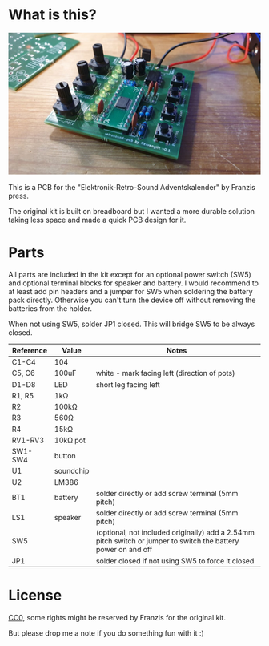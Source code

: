 # What is this?

![Photo of the full assembly](/photo.jpg)

This is a PCB for the "Elektronik-Retro-Sound Adventskalender" by Franzis press.

The original kit is built on breadboard but I wanted a more durable solution taking less space and made a quick PCB design for it.

# Parts

All parts are included in the kit except for an optional power switch (SW5) and optional terminal blocks for speaker and battery. I would recommend to at least add pin headers and a jumper for SW5 when soldering the battery pack directly. Otherwise you can't turn the device off without removing the batteries from the holder.

When not using SW5, solder JP1 closed. This will bridge SW5 to be always closed.

| Reference | Value     | Notes                                             |
| --------- | --------- | ------------------------------------------------- |
| C1-C4     | 104       |                                                   |
| C5, C6    | 100uF     | white - mark facing left (direction of pots)      |
| D1-D8     | LED       | short leg facing left                             |
| R1, R5    | 1kΩ       |                                                   |
| R2        | 100kΩ     |                                                   |
| R3        | 560Ω      |                                                   |
| R4        | 15kΩ      |                                                   |
| RV1-RV3   | 10kΩ pot  |                                                   |
| SW1-SW4   | button    |                                                   |
| U1        | soundchip |                                                   |
| U2        | LM386     |                                                   |
| BT1       | battery   | solder directly or add screw terminal (5mm pitch) |
| LS1       | speaker   | solder directly or add screw terminal (5mm pitch) |
| SW5       |           | (optional, not included originally) add a 2.54mm pitch switch or jumper to switch the battery power on and off |
| JP1       |           | solder closed if not using SW5 to force it closed |

# License

[CC0](https://creativecommons.org/share-your-work/public-domain/cc0/), some rights might be reserved by Franzis for the original kit.

But please drop me a note if you do something fun with it :)
